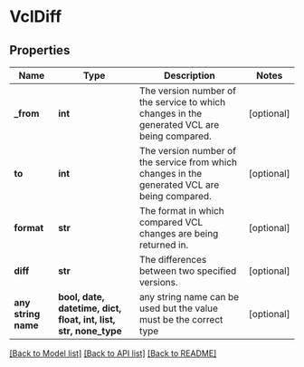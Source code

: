 # VclDiff


## Properties
Name | Type | Description | Notes
------------ | ------------- | ------------- | -------------
**_from** | **int** | The version number of the service to which changes in the generated VCL are being compared. | [optional] 
**to** | **int** | The version number of the service from which changes in the generated VCL are being compared. | [optional] 
**format** | **str** | The format in which compared VCL changes are being returned in. | [optional] 
**diff** | **str** | The differences between two specified versions. | [optional] 
**any string name** | **bool, date, datetime, dict, float, int, list, str, none_type** | any string name can be used but the value must be the correct type | [optional]

[[Back to Model list]](../README.md#documentation-for-models) [[Back to API list]](../README.md#documentation-for-api-endpoints) [[Back to README]](../README.md)


